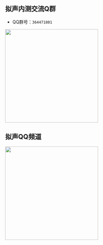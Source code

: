 ## 拟声内测交流Q群

- QQ群号：`364471801`

<img src="/images/qqGroup.jpg" width="300" height="300">

## 拟声QQ频道

<img src="/images/qqChannle.jpg" width="300" height="300">
